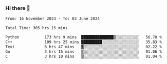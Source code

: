 ### Hi there 👋

<!--
**floyiac/floyiac** is a ✨ _special_ ✨ repository because its `README.md` (this file) appears on your GitHub profile.

Here are some ideas to get you started:

- 🔭 I’m currently working on ...
- 🌱 I’m currently learning ...
- 👯 I’m looking to collaborate on ...
- 🤔 I’m looking for help with ...
- 💬 Ask me about ...
- 📫 How to reach me: ...
- 😄 Pronouns: ...
- ⚡ Fun fact: ...
-->

<!--START_SECTION:waka-->

```txt
From: 16 November 2023 - To: 03 June 2024

Total Time: 305 hrs 15 mins

Python           173 hrs 9 mins  ██████████████▒░░░░░░░░░░   56.70 %
C++              109 hrs 25 mins █████████░░░░░░░░░░░░░░░░   35.83 %
Text             6 hrs 47 mins   ▓░░░░░░░░░░░░░░░░░░░░░░░░   02.22 %
Go               3 hrs 15 mins   ▒░░░░░░░░░░░░░░░░░░░░░░░░   01.06 %
C                3 hrs 10 mins   ▒░░░░░░░░░░░░░░░░░░░░░░░░   01.04 %
```

<!--END_SECTION:waka-->
